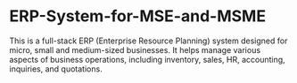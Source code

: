 # ERP-System-for-MSE-and-MSME
This is a full-stack ERP (Enterprise Resource Planning) system designed for micro, small and medium-sized businesses. It helps manage various aspects of business operations, including inventory, sales, HR, accounting, inquiries, and quotations.
